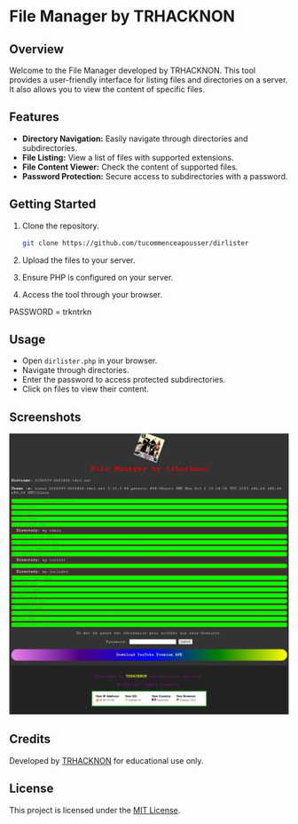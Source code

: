 # File Manager by TRHACKNON

## Overview

Welcome to the File Manager developed by TRHACKNON. This tool provides a user-friendly interface for listing files and directories on a server. It also allows you to view the content of specific files.

## Features

- **Directory Navigation:** Easily navigate through directories and subdirectories.
- **File Listing:** View a list of files with supported extensions.
- **File Content Viewer:** Check the content of supported files.
- **Password Protection:** Secure access to subdirectories with a password.

## Getting Started

1. Clone the repository.
   ```bash
   git clone https://github.com/tucommenceapousser/dirlister
   ```

2. Upload the files to your server.

3. Ensure PHP is configured on your server.

4. Access the tool through your browser.

PASSWORD = trkntrkn

## Usage

- Open `dirlister.php` in your browser.
- Navigate through directories.
- Enter the password to access protected subdirectories.
- Click on files to view their content.

## Screenshots

![Screenshot](Screenshot_2023-11-09-10-03-32-900_com.android.chrome-edit.jpg)

## Credits

Developed by [TRHACKNON](https://github.com/trhacknon) for educational use only.

## License

This project is licensed under the [MIT License](LICENSE).
